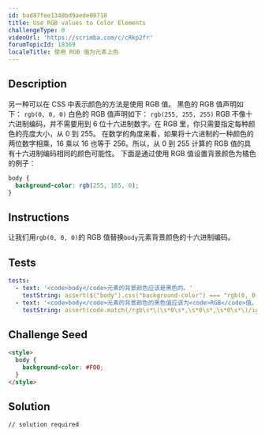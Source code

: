 ```yaml
---
id: bad87fee1348bd9aede08718
title: Use RGB values to Color Elements
challengeType: 0
videoUrl: 'https://scrimba.com/c/cRkp2fr'
forumTopicId: 18369
localeTitle: 使用 RGB 值为元素上色
---
```


## Description
<section id='description'>
另一种可以在 CSS 中表示颜色的方法是使用 RGB 值。
黑色的 RGB 值声明如下：
<code>rgb(0, 0, 0)</code>
白色的 RGB 值声明如下：
<code>rgb(255, 255, 255)</code>
RGB 不像十六进制编码，并不需要用到 6 位十六进制数字。在 RGB 里，你只需要指定每种颜色的亮度大小，从 0 到 255。
在数学的角度来看，如果将十六进制的一种颜色的两位数字相乘，16 乘以 16 也等于 256。所以，从 0 到 255 计算的 RGB 值的具有十六进制编码相同的颜色可能性。
下面是通过使用 RGB 值设置背景颜色为橘色的例子：

```css
body {
  background-color: rgb(255, 165, 0);
}
```

</section>

## Instructions
<section id='instructions'>
让我们用<code>rgb(0, 0, 0)</code>的 RGB 值替换<code>body</code>元素背景颜色的十六进制编码。
</section>

## Tests
<section id='tests'>

```yml
tests:
  - text: '<code>body</code>元素的背景颜色应该是黑色的。'
    testString: assert($("body").css("background-color") === "rgb(0, 0, 0)");
  - text: '<code>body</code>元素的背景颜色的黑色值应该为<code>RGB</code>值。'
    testString: assert(code.match(/rgb\s*\(\s*0\s*,\s*0\s*,\s*0\s*\)/ig)

```

</section>

## Challenge Seed
<section id='challengeSeed'>

<div id='html-seed'>

```html
<style>
  body {
    background-color: #F00;
  }
</style>
```

</div>



</section>

## Solution
<section id='solution'>

```html
// solution required
```

</section>
              